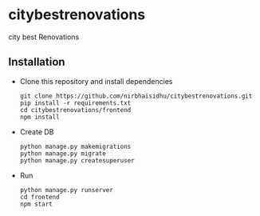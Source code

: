 # citybestrenovations
city best Renovations
## Installation

- Clone this repository and install dependencies

    ```commandline
    git clone https://github.com/nirbhaisidhu/citybestrenovations.git
    pip install -r requirements.txt
    cd citybestrenovations/frontend
    npm install      
  ```
- Create DB
    ```commandline
    python manage.py makemigrations
    python manage.py migrate
    python manage.py createsuperuser
    ```  

- Run

    ```commandline
    python manage.py runserver
    cd frontend
    npm start
    ```    